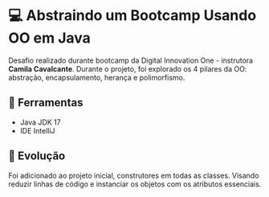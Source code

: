 # :computer: Abstraindo um Bootcamp Usando OO em Java 

Desafio realizado durante bootcamp da Digital Innovation One - instrutora **Camila Cavalcante**.
Durante o projeto, foi explorado os 4 pilares da OO: abstração, encapsulamento, herança e polimorfismo. 

## :wrench: Ferramentas
* Java JDK 17
* IDE IntelliJ

## :rocket: Evolução

Foi adicionado ao projeto inicial, construtores em todas as classes. Visando reduzir linhas de código e instanciar os objetos com os atributos essenciais.
